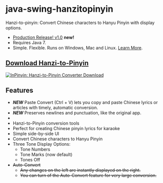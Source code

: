 java-swing-hanzitopinyin
========================

Hanzi-to-pinyin: Convert Chinese characters to Hanyu Pinyin with display options.

+ [Production Release! v1.0](https://github.com/pffy/java-swing-hanzitopinyin/releases) **new!**
+ Requires Java 7.
+ Simple. Flexible. Runs on Windows, Mac and Linux. [Learn More](#features). 

## [Download Hanzi-to-Pinyin](https://github.com/pffy/java-swing-hanzitopinyin/releases) ##

[![InPinyin: Hanzi-to-Pinyin Converter Download](https://cloud.githubusercontent.com/assets/7258373/3143416/320f09a6-e9f9-11e3-99ec-5a472a03d723.png)](https://github.com/pffy/java-swing-hanzitopinyin/releases)

## Features ##

  +  ***NEW*** Paste Convert (Ctrl + V) lets you copy and paste Chinese lyrics or articles with timely, automatic conversion.
  +  ***NEW*** Preserves newlines and punctuation, like the original app.
  +  
  + Hanzi-to-Pinyin conversion tools
  + Perfect for creating Chinese pinyin lyrics for karaoke
  + Simple side-by-side UI
  + Convert Chinese characters to Hanyu Pinyin
  + Three Tone Display Options:
    + Tone Numbers 
    + Tone Marks (now default)
    + Tones Off
  + ~~Auto-Convert~~ 
    + ~~Any changes on the left are instantly displayed on the right.~~
    + ~~You can turn of the Auto-Convert feature for very large conversion.~~
